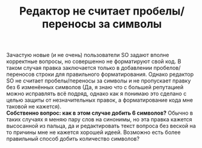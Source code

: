 ﻿---
title: "Редактор не считает пробелы/переносы за символы"
se.owner.user_id: 292793
se.owner.display_name: "T0xee.n17"
se.owner.link: "https://ru.meta.stackoverflow.com/users/292793/t0xee-n17"
se.link: "https://ru.meta.stackoverflow.com/questions/12384/%d0%a0%d0%b5%d0%b4%d0%b0%d0%ba%d1%82%d0%be%d1%80-%d0%bd%d0%b5-%d1%81%d1%87%d0%b8%d1%82%d0%b0%d0%b5%d1%82-%d0%bf%d1%80%d0%be%d0%b1%d0%b5%d0%bb%d1%8b-%d0%bf%d0%b5%d1%80%d0%b5%d0%bd%d0%be%d1%81%d1%8b-%d0%b7%d0%b0-%d1%81%d0%b8%d0%bc%d0%b2%d0%be%d0%bb%d1%8b"
se.question_id: 12384
se.post_type: question
---
<p>Зачастую новые (и не очень) пользователи SO задают вполне корректные вопросы, но совершенно не форматируют свой код. В таком случая правка заключается только в добавлении пробелов/переносов строки для правильного форматирования. Однако редактор SO не считает пробелы/переносы за символы и не пропускает правку без 6 изменённых символов (Да, я знаю что с большей репутацией можно исправлять всё подряд, однако как я понимаю это сделано с целью защиты от незначительных правок, а форматирование кода мне таковой не кажется).<br />
<strong>Собственно вопрос: как в этом случае добить 6 символов?</strong> Обычно в таких случаях я меняю пару слов на синонимы, но эта правка кажется высосанной из пальца, да и редактировать текст вопроса без веской на то причины мне не кажется хорошей идеей. Возможно есть более правильный способ добить количество символов?</p>
